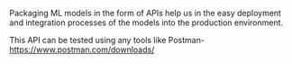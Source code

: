 Packaging ML models in the form of APIs help us in the easy deployment and integration processes of the models into the production environment.

This API can be tested using any tools like Postman- https://www.postman.com/downloads/

